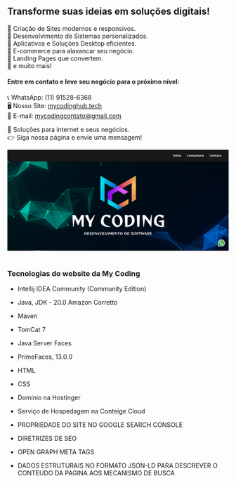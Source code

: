 ## Transforme suas ideias em soluções digitais! <br>

🔹 Criação de Sites modernos e responsivos. <br>
🔹 Desenvolvimento de Sistemas personalizados. <br>
🔹 Aplicativos e Soluções Desktop eficientes. <br>
🔹 E-commerce para alavancar seu negócio. <br>
🔹 Landing Pages que convertem. <br>
🔹 e muito mais! <br>

#### Entre em contato e leve seu negócio para o próximo nível: <br>

📞 WhatsApp: (11) 91528-6368 <br>
🖥️ Nosso Site: [mycodinghub.tech](https://mycodinghub.tech/) <br> 
📩 E-mail: mycodingcontato@gmail.com <br>

🌟 Soluções para internet e seus negócios. <br>
👉 Siga nossa página e envie uma mensagem! <br>

<img src="/captura.png">

#

### Tecnologias do website da My Coding<br>

- Intellij IDEA Community (Community Edition)
- Java, JDK - 20.0 Amazon Corretto
- Maven
- TomCat 7
- Java Server Faces
- PrimeFaces, 13.0.0
- HTML
- CSS
- Domínio na Hostinger
- Serviço de Hospedagem na Conteige Cloud
  
- PROPRIEDADE DO SITE NO GOOGLE SEARCH CONSOLE
- DIRETRIZES DE SEO
- OPEN GRAPH META TAGS
- DADOS ESTRUTURAIS NO FORMATO JSON-LD PARA DESCREVER O CONTEUDO DA PAGINA AOS MECANISMO DE BUSCA
